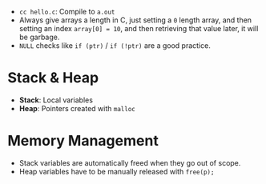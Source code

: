 - `cc hello.c`: Compile to `a.out`
- Always give arrays a length in C, just setting a `0` length array, and then setting an index `array[0] = 10`, and then retrieving that value later, it will be garbage.
- `NULL` checks like `if (ptr)` / `if (!ptr)` are a good practice.

# Stack & Heap

- **Stack**: Local variables
- **Heap**: Pointers created with `malloc`

# Memory Management

- Stack variables are automatically freed when they go out of scope.
- Heap variables have to be manually released with `free(p);`
